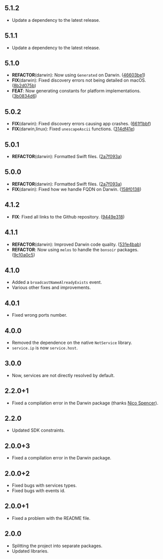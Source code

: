 ## 5.1.2

 - Update a dependency to the latest release.

## 5.1.1

 - Update a dependency to the latest release.

## 5.1.0

 - **REFACTOR**(darwin): Now using `Generated` on Darwin. ([46603be1](https://github.com/Skyost/Bonsoir/commit/46603be19ec128092bb074158dae1197d1f4c028))
 - **FIX**(darwin): Fixed discovery errors not being detailed on macOS. ([8b2d075b](https://github.com/Skyost/Bonsoir/commit/8b2d075b2276ce16b8fa13dd030bedb80793d0a1))
 - **FEAT**: Now generating constants for platform implementations. ([3b0834d6](https://github.com/Skyost/Bonsoir/commit/3b0834d61c4b4b1a420a1b728808450fc410393d))

## 5.0.2

 - **FIX**(darwin): Fixed discovery errors causing app crashes. ([661f1bbf](https://github.com/Skyost/Bonsoir/commit/661f1bbf7d1f3094149b516549769298ddb1dc56))
 - **FIX**(darwin,linux): Fixed `unescapeAscii` functions. ([314df41e](https://github.com/Skyost/Bonsoir/commit/314df41ef9da5e23837ea21a44b61ab9a4722e36))

## 5.0.1

 - **REFACTOR**(darwin): Formatted Swift files. ([2a7f093a](https://github.com/Skyost/Bonsoir/commit/2a7f093a3be5e6aee26d395785d3973d967d9ffc))

## 5.0.0

 - **REFACTOR**(darwin): Formatted Swift files. ([2a7f093a](https://github.com/Skyost/Bonsoir/commit/2a7f093a3be5e6aee26d395785d3973d967d9ffc))
 - **FIX**(darwin): Fixed how we handle FQDN on Darwin. ([158f0138](https://github.com/Skyost/Bonsoir/commit/158f0138e344f016875c3ee0aa2bbc7009ed46c8))

## 4.1.2

 - **FIX**: Fixed all links to the Github repository. ([9449e318](https://github.com/Skyost/Bonsoir/commit/9449e3185016d9531c4dfd8e46cc7bdbdbe563d0))

## 4.1.1

 - **REFACTOR**(darwin): Improved Darwin code quality. ([531e4bab](https://github.com/Skyost/Bonsoir/commit/531e4babd940823d998cccd57a61c4532f0ad395))
 - **REFACTOR**: Now using `melos` to handle the `bonsoir` packages. ([9c10a0c5](https://github.com/Skyost/Bonsoir/commit/9c10a0c588e407d80f7551ebb992e9b70b05da92))

## 4.1.0

* Added a `broadcastNameAlreadyExists` event.
* Various other fixes and improvements.

## 4.0.1

* Fixed wrong ports number.

## 4.0.0

* Removed the dependence on the native `NetService` library.
* `service.ip` is now `service.host`.

## 3.0.0

* Now, services are not directly resolved by default.

## 2.2.0+1

* Fixed a compilation error in the Darwin package (thanks [Nico Spencer](https://github.com/nicholasspencer)).

## 2.2.0

* Updated SDK constraints.

## 2.0.0+3

* Fixed a compilation error in the Darwin package.

## 2.0.0+2

* Fixed bugs with services types.
* Fixed bugs with events id.

## 2.0.0+1

* Fixed a problem with the README file.

## 2.0.0

* Splitting the project into separate packages.
* Updated libraries.